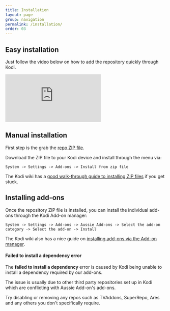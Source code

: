 ```yaml
---
title: Installation
layout: page
group: navigation
permalink: /installation/
order: 03
---
```


## Easy installation

Just follow the video below on how to add the repository quickly through Kodi.

<div class="embed-responsive embed-responsive-16by9">
  <iframe class="embed-responsive-item" src="https://www.youtube.com/embed/hHghd2aRlcg" frameborder="0" allowfullscreen></iframe>
</div>


## Manual installation

First step is the grab the [repo ZIP file](https://r.aussieaddons.com/repo.zip).

Download the ZIP file to your Kodi device and install through the menu via:

`System -> Settings -> Add-ons -> Install from zip file`

The Kodi wiki has a [good walk-through guide to installing ZIP files](http://kodi.wiki/view/HOW-TO:Install_add-ons_from_zip_files) if you get stuck.


## Installing add-ons

Once the repository ZIP file is installed, you can install the individual add-ons through the Kodi Add-on manager:

`System -> Settings -> Add-ons -> Aussie Add-ons -> Select the add-on category -> Select the add-on -> Install`

The Kodi wiki also has a nice guide on [installing add-ons via the Add-on manager](http://kodi.wiki/view/Add-on_manager).

<div class="bs-callout bs-callout-danger">
  <h4>Failed to install a dependency error</h4>
  <p>The <b>failed to install a dependency</b> error is caused by Kodi being unable to install a dependency required by our add-ons.</p>
  <p>The issue is usually due to other third party repositories set up in Kodi which are conflicting with Aussie Add-on's add-ons.</p>
  <p>Try disabling or removing any repos such as TVAddons, SuperRepo, Ares and any others you don't specifically require.</p>
</div>
